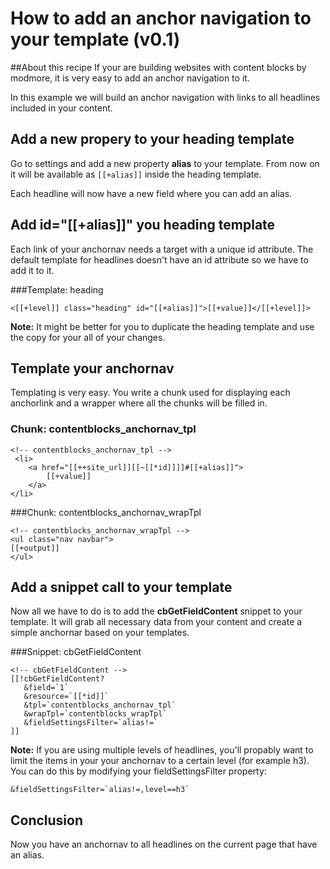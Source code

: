 # How to add an anchor navigation to your template (v0.1)

##About this recipe
If your are building websites with content blocks by modmore, it is very easy to add an anchor navigation to it.

In this example we will build an anchor navigation with links to all headlines included in your content.

## Add a new propery to your heading template
Go to settings and add a new property **alias** to your template. From now on it will be available as ```[[+alias]]``` inside the heading template.

Each headline will now have a new field where you can add an alias.

## Add id="[[+alias]]" you heading template
Each link of your anchornav needs a target with a unique id attribute. The default template for headlines doesn't have an id attribute so we have to add it to it.

###Template: heading
```
<[[+level]] class="heading" id="[[+alias]]">[[+value]]</[[+level]]>
```
**Note:** It might be better for you to duplicate the heading template and use the copy for your all of your changes.

## Template your anchornav
Templating is very easy. You write a chunk used for displaying each anchorlink and a wrapper where all the chunks will be filled in.

### Chunk: contentblocks_anchornav_tpl
```
<!-- contentblocks_anchornav_tpl --> 
 <li>
    <a href="[[++site_url]][[~[[*id]]]]#[[+alias]]">
        [[+value]]
    </a>
</li>
```

###Chunk: contentblocks_anchornav_wrapTpl
```
<!-- contentblocks_anchornav_wrapTpl -->
<ul class="nav navbar">
[[+output]]
</ul> 
```

## Add a snippet call to your template
Now all we have to do is to add the **cbGetFieldContent** snippet to your template. It will grab all necessary data from your content and create a simple anchornar based on your templates.

###Snippet: cbGetFieldContent
```
<!-- cbGetFieldContent -->
[[!cbGetFieldContent?
   &field=`1`
   &resource=`[[*id]]`
   &tpl=`contentblocks_anchornav_tpl`
   &wrapTpl=`contentblocks_wrapTpl`
   &fieldSettingsFilter=`alias!=`
]]
```
**Note:** If you are using multiple levels of headlines, you'll propably want to limit the items in your your anchornav to a certain level (for example h3). You can do this by modifying your fieldSettingsFilter property:

``` &fieldSettingsFilter=`alias!=,level==h3` ```


## Conclusion
Now you have an anchornav to all headlines on the current page that have an alias.
